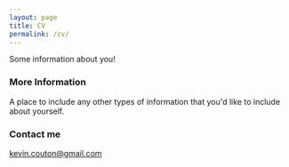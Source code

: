 ```yaml
---
layout: page
title: CV
permalink: /cv/
---
```


Some information about you!

### More Information

A place to include any other types of information that you'd like to include about yourself.

### Contact me

[kevin.couton@gmail.com](mailto:kevin.couton@gmail.com)